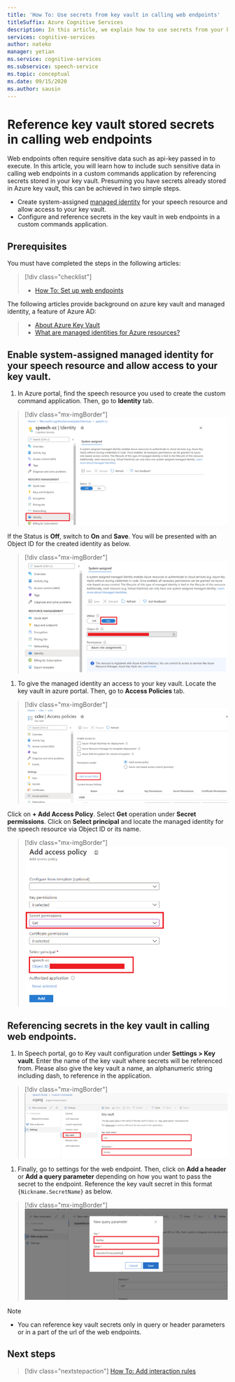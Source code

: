 ```yaml
---
title: 'How To: Use secrets from key vault in calling web endpoints'
titleSuffix: Azure Cognitive Services
description: In this article, we explain how to use secrets from your key vault in calling web endpoints.
services: cognitive-services
author: nateko
manager: yetian
ms.service: cognitive-services
ms.subservice: speech-service
ms.topic: conceptual
ms.date: 09/15/2020
ms.author: sausin
---
```



# Reference key vault stored secrets in calling web endpoints

Web endpoints often require sensitive data such as api-key passed in to execute. In this article, you will learn how to include such sensitive data in calling web endpoints in a custom commands application by referencing secrets stored in your key vault. Presuming you have secrets already stored in Azure key vault, this can be achieved in two simple steps.

 - Create system-assigned [managed identity](https://docs.microsoft.com/en-us/azure/active-directory/managed-identities-azure-resources/overview) for your speech resource and allow access to your key vault.
 - Configure and reference secrets in the key vault in web endpoints in a custom commands application.

## Prerequisites

You must have completed the steps in the following articles:

> [!div class="checklist"]
> * [How To: Set up web endpoints](./how-to-custom-commands-setup-web-endpoints.md)

The following articles provide background on azure key vault and managed identity, a feature of Azure AD:

> * [About Azure Key Vault](https://docs.microsoft.com/en-us/azure/key-vault/general/overview)
> * [What are managed identities for Azure resources?](https://docs.microsoft.com/en-us/azure/active-directory/managed-identities-azure-resources/overview)

## Enable system-assigned managed identity for your speech resource and allow access to your key vault.

1. In Azure portal, find the speech resource you used to create the custom command application. Then, go to **Identity** tab.

  > [!div class="mx-imgBorder"]
  > ![Enable managed identity](media/custom-commands/how-to-custom-commands-integrate-key-vault-enable-managed-identity.png)

  If the Status is **Off**, switch to **On** and **Save**. You will be presented with an Object ID for the created identity as below.

  > [!div class="mx-imgBorder"]
  > ![Enabled managed identity](media/custom-commands/how-to-custom-commands-integrate-key-vault-enabled-managed-identity.png)

1. To give the managed identity an access to your key vault. Locate the key vault in azure portal. Then, go to **Access Policies** tab.

  > [!div class="mx-imgBorder"]
  > ![Key vault access policies](media/custom-commands/how-to-custom-commands-integrate-key-vault-access-policies.png)

  Click on **+ Add Access Policy**. Select **Get** operation under **Secret permissions**. Click on **Select principal** and locate the managed identity for the speech resource via Object ID or its name.

  > [!div class="mx-imgBorder"]
  > ![Add an access policy](media/custom-commands/how-to-custom-commands-integrate-key-vault-acccess-policy.png)

## Referencing secrets in the key vault in calling web endpoints.

1. In Speech portal, go to Key vault configuration under **Settings > Key vault**. Enter the name of the key vault where secrets will be referenced from. Please also give the key vault a name, an alphanumeric string including dash, to reference in the application.

  > [!div class="mx-imgBorder"]
  > ![Custom Commands key vault setting](media/custom-commands/how-to-custom-commands-integrate-key-vault-settings.png)

1. Finally, go to settings for the web endpoint. Then, click on **Add a header** or **Add a query parameter** depending on how you want to pass the secret to the endpoint. Reference the key vault secret in this format `{Nickname.SecretName}` as below.

  > [!div class="mx-imgBorder"]
  > ![Custom Commands referencing a key vault secret](media/custom-commands/how-to-custom-commands-integrate-key-vault-reference-secrets.png)

  > [!NOTE]
  > - You can reference key vault secrets only in query or header parameters or in a part of the url of the web endpoints.

## Next steps

> [!div class="nextstepaction"]
> [How To: Add interaction rules](./how-to-custom-commands-add-interaction-rules.md)

